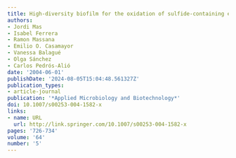 ```yaml
---
title: High-diversity biofilm for the oxidation of sulfide-containing effluents
authors:
- Jordi Mas
- Isabel Ferrera
- Ramon Massana
- Emilio O. Casamayor
- Vanessa Balagué
- Olga Sánchez
- Carlos Pedrós-Alió
date: '2004-06-01'
publishDate: '2024-08-05T15:04:48.561327Z'
publication_types:
- article-journal
publication: '*Applied Microbiology and Biotechnology*'
doi: 10.1007/s00253-004-1582-x
links:
- name: URL
  url: http://link.springer.com/10.1007/s00253-004-1582-x
pages: '726-734'
volume: '64'
number: '5'
---
```

